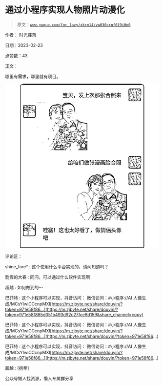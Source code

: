 # 通过小程序实现人物照片动漫化

> 原文：[`www.yuque.com/for_lazy/xkrm14/vu030sruf019i0e0`](https://www.yuque.com/for_lazy/xkrm14/vu030sruf019i0e0)



作者： 时光荏苒



日期：2023-02-23



点赞数：43



正文：



哪里有需求，哪里就有项目。



![](img/2d4de53d73626035252c67aca49e48a2.png)  

评论区：



shine_fore* : 这个使用什么平台实现的，请问知道吗？



剽悍的大春 : 同问，可以通过什么软件实现啊



超越 : 如何做到的～



巴菲特 : 这个小程序可以实现，抖音访问： 微信访问：#小程序://AI 人像生成/MCsYIwiCCcnpMXl[https://m.zjbyte.net/share/douyin/?token=971e58f86...](https://m.zjbyte.net/share/douyin/?token=971e58f865d051b493d92c27fce8d159&share_channel=copy)



巴菲特 : 这个小程序可以实现，抖音访问： 微信访问：#小程序://AI 人像生成/MCsYIwiCCcnpMXl[https://m.zjbyte.net/share/douyin/?token=971e58f86...](https://m.zjbyte.net/share/douyin/?token=971e58f86...)



巴菲特 : 这个小程序可以实现，抖音访问： 微信访问：#小程序://AI 人像生成/MCsYIwiCCcnpMXl[https://m.zjbyte.net/share/douyin/?token=971e58f86...](https://m.zjbyte.net/share/douyin/?token=971e58f86...)



超越 : [抱拳]



公众号懒人找资源，懒人专属群分享

